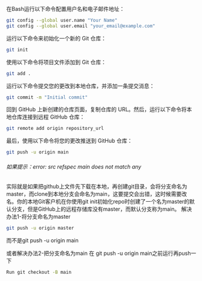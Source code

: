 在Bash运行以下命令配置用户名和电子邮件地址：

```bash
git config --global user.name "Your Name"
git config --global user.email "your_email@example.com"
```

运行以下命令来初始化一个新的 Git 仓库：

```bash
git init
```

使用以下命令将项目文件添加到 Git 仓库：

```bash
git add .
```

运行以下命令提交您的更改到本地仓库，并添加一条提交消息：

```bash
git commit -m "Initial commit"
```

回到 GitHub 上新创建的仓库页面，复制仓库的 URL。然后，运行以下命令将本地仓库连接到远程 GitHub 仓库：

```bash
git remote add origin repository_url
```

最后，使用以下命令将您的更改推送到 GitHub 仓库：

```bash
git push -u origin main
```

###### 如果提示：error: src refspec main does not match any

实际就是如果把github上文件先下载在本地，再创建git目录，会将分支命名为master，而clone到本地分支会命名为main，这要提交会出错，这时候需要改名。你的本地Git客户机在你使用git init初始化repo时创建了一个名为master的默认分支，但是GitHub上的远程存储库没有master，而默认分支称为main。
解决办法1-将分支命名为master

```bash
git push -u origin master
```

而不是git push -u origin main

或者解决办法2-把分支命名为main
在 git push -u origin main之前运行再push一下

```bash
Run git checkout -B main 
```
